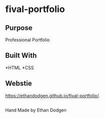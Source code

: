 # fival-portfolio

## Purpose
Professional Portfolio

## Built With
*HTML
*CSS

## Webstie
https://ethandodgen.github.io/fival-portfolio/.

##
Hand Made by Ethan Dodgen
